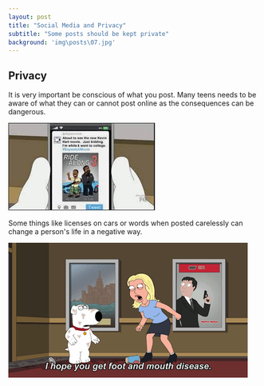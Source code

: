 ```yaml
---
layout: post
title: "Social Media and Privacy"
subtitle: "Some posts should be kept private"
background: 'img\posts\07.jpg'
---
```


## Privacy
 It is very important be conscious of what you post. Many teens needs to be aware of what they can or cannot post online as the consequences can be dangerous. 
 
![first page](\img\posts\privacy\first.jpg)

Some things like licenses on cars or words when posted carelessly can change a person's life in a negative way.

![tweet page](\img\posts\privacy\tweet.gif)
